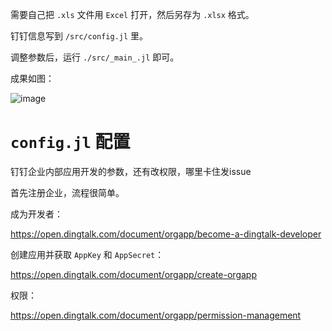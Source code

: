 需要自己把 `.xls` 文件用 `Excel` 打开，然后另存为 `.xlsx` 格式。

钉钉信息写到 `/src/config.jl` 里。

调整参数后，运行 `./src/_main_.jl` 即可。

成果如图：

![image](https://github.com/Xlin0mu/SDUCourseTable2DingTalkCalender/assets/99205570/900c7257-f341-480f-a8de-819f22b16ec1)


# `config.jl` 配置

钉钉企业内部应用开发的参数，还有改权限，哪里卡住发issue

首先注册企业，流程很简单。

成为开发者：

https://open.dingtalk.com/document/orgapp/become-a-dingtalk-developer

创建应用并获取 `AppKey` 和 `AppSecret`：

https://open.dingtalk.com/document/orgapp/create-orgapp

权限：

https://open.dingtalk.com/document/orgapp/permission-management
